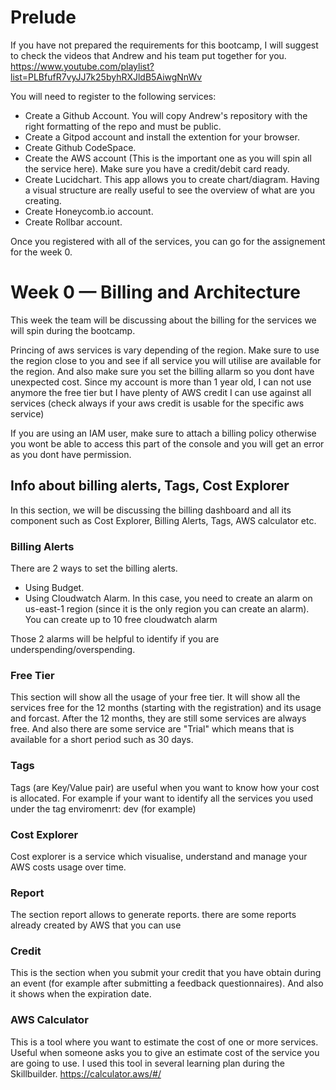 
# Prelude

If you have not prepared the requirements for this bootcamp, I will suggest to check the videos that Andrew and his team put together for you.
https://www.youtube.com/playlist?list=PLBfufR7vyJJ7k25byhRXJldB5AiwgNnWv

You will need to register to the following services:
- Create a Github Account. You will copy Andrew's repository with the right formatting of the repo and must be public.
- Create a Gitpod account and install the extention for your browser.
- Create Github CodeSpace.
- Create the AWS account (This is the important one as you will spin all the service here). Make sure you have a credit/debit card ready.
- Create Lucidchart. This app allows you to create chart/diagram. Having a visual structure are really useful to see the overview of what are you creating.
- Create Honeycomb.io account.
- Create Rollbar account.

Once you registered with all of the services, you can go for the assignement for the week 0.


# Week 0 — Billing and Architecture

This week the team will be discussing about the billing for the services we will spin during the bootcamp.

Princing of aws services is vary depending of the region. Make sure to use the region close to you and see if all service you will utilise are available for the region.
And also make sure you set the billing allarm so you dont have unexpected cost. Since my account is more than 1 year old, I can not use anymore the free tier but I have plenty of AWS credit I can use against all services (check always if your aws credit is usable for the specific aws service)

If you are using an IAM user, make sure to attach a billing policy otherwise you wont be able to access this part of the console and you will get an error as you dont have permission.

## Info about billing alerts, Tags, Cost Explorer
In this section, we will be discussing the billing dashboard and all its component such as Cost Explorer, Billing Alerts, Tags, AWS calculator etc.

### Billing Alerts
There are 2 ways to set the billing alerts.

- Using Budget.
- Using Cloudwatch Alarm. In this case, you need to create an alarm on us-east-1 region (since it is the only region you can create an alarm). You can create up to 10 free cloudwatch alarm

Those 2 alarms will be helpful to identify if you are underspending/overspending.

### Free Tier
This section will show all the usage of your free tier. It will show all the services free for the 12 months (starting with the registration) and its usage and forcast. After the 12 months, they are still some services are always free.
And also there are some service are "Trial" which means that is available for a short period such as 30 days.

### Tags
Tags (are Key/Value pair) are useful when you want to know how your cost is allocated. For example if your want to identify all the services you used under the tag enviromenrt: dev (for example)

### Cost Explorer
Cost explorer is a service which visualise, understand and manage your AWS costs usage over time.

### Report
The section report allows to generate reports. there are some reports already created by AWS that you can use

### Credit
This is the section when you submit your credit that you have obtain during an event (for example after submitting a feedback questionnaires). And also it shows when the expiration date.

### AWS Calculator
This is a tool where you want to estimate the cost of one or more services. Useful when someone asks you to give an estimate cost of the service you are going to use. I used this tool in several learning plan during the Skillbuilder.
https://calculator.aws/#/